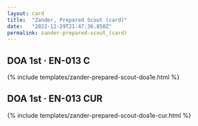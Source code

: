 ```yaml
---
layout: card
title:  "Zander, Prepared Scout (card)"
date:   "2022-12-29T21:47:36.850Z"
permalink: zander-prepared-scout_(card)
---
```


## DOA 1st &middot; EN-013 C

{% include templates/zander-prepared-scout-doa1e.html %}


## DOA 1st &middot; EN-013 CUR

{% include templates/zander-prepared-scout-doa1e-cur.html %}
